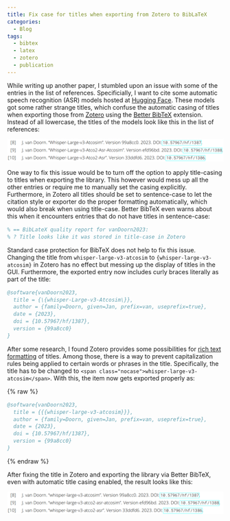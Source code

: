 ```yaml
---
title: Fix case for titles when exporting from Zotero to BibLaTeX
categories:
  - Blog
tags:
  - bibtex
  - latex
  - zotero
  - publication
---
```


While writing up another paper, I stumbled upon an issue with some of the entries in the list of references.
Specificially, I want to cite some automatic speech recognition (ASR) models hosted at [Hugging Face](https://huggingface.co).
These models got some rather strange titles, which confuse the automatic casing of titles when exporting those from [Zotero](https://www.zotero.org) using the [Better BibTeX](https://github.com/retorquere/zotero-better-bibtex) extension.
Instead of all lowercase, the titles of the models look like this in the list of references:

![png](/assets/2025-04-30-fix-case-zotero-biblatex/screenshot_reference_case_wrong.png)

One way to fix this issue would be to turn off the option to apply title-casing to titles when exporting the library.
This however would mess up all the other entries or require me to manually set the casing explicitly.
Furthermore, in Zotero all titles should be set to sentence-case to let the citation style or exporter do the proper formatting automatically, which would also break when using title-case.
Better BibTeX even warns about this when it encounters entries that do not have titles in sentence-case:

```bibtex
% == BibLateX quality report for vanDoorn2023:
% ? Title looks like it was stored in title-case in Zotero
```

Standard case protection for BibTeX does not help to fix this issue.
Changing the title from `whisper-large-v3-atcosim` to `{whisper-large-v3-atcosim}` in Zotero has no effect but messing up the display of titles in the GUI.
Furthermore, the exported entry now includes curly braces literally as part of the title:

```bibtex
@software{vanDoorn2023,
  title = {\{whisper-Large-v3-Atcosim\}},
  author = {family=Doorn, given=Jan, prefix=van, useprefix=true},
  date = {2023},
  doi = {10.57967/hf/1387},
  version = {99a8cc0}
}
```

After some research, I found Zotero provides some possibilities for [rich text formatting](https://www.zotero.org/support/kb/rich_text_bibliography) of titles.
Among those, there is a way to prevent capitalization rules being applied to certain words or phrases in the title.
Specifically, the title has to be changed to `<span class="nocase">whisper-large-v3-atcosim</span>`.
With this, the item now gets exported properly as:

{% raw %}
```bibtex
@software{vanDoorn2023,
  title = {{{whisper-large-v3-atcosim}}},
  author = {family=Doorn, given=Jan, prefix=van, useprefix=true},
  date = {2023},
  doi = {10.57967/hf/1387},
  version = {99a8cc0}
}
```
{% endraw %}

After fixing the title in Zotero and exporting the library via Better BibTeX, even with automatic title casing enabled, the result looks like this:

![png](/assets/2025-04-30-fix-case-zotero-biblatex/screenshot_reference_case_correct.png)
